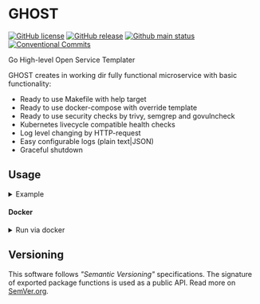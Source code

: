 # GHOST
[![GitHub license][License img]][License src] [![GitHub release][Release img]][Release src] [![Github main status][Github main status badge]][Github main status src] [![Conventional Commits][Conventional commits badge]][Conventional commits src]

Go High-level Open Service Templater

GHOST creates in working dir fully functional microservice with basic functionality:

- Ready to use Makefile with help target
- Ready to use docker-compose with override template
- Ready to use security checks by trivy, semgrep and govulncheck
- Kubernetes livecycle compatible health checks
- Log level changing by HTTP-request
- Easy configurable logs (plain text|JSON)
- Graceful shutdown

## Usage

<details>
  <summary>Example</summary>

```shell
$ ghost -h
Usage: ghost [options...]

OPTIONS
  -d, --description        <string>    (default: Go microservice)                Project short description
  -g, --go-image           <string>    (default: nafigat0r/go:1.24.3)            Go docker image
  -c, --govulncheck-image  <string>    (default: nafigat0r/govulncheck:1.1.4)    Govulncheck docker image
  -h, --help                                                                     display this help message
  -l, --linter-image       <string>    (default: nafigat0r/golangci-lint:2.1.6)  Linter docker image
  -m, --module-name        <string>    (default: github.com/test/test)           Go module name
  -n, --name               <string>    (default: test)                           Project short name
  -t, --shutdown-timeout   <duration>  (default: 10s)                            Timeout for graceful shutdown
  -v, --version                                                                  display version
  -r, --with-rest          <bool>      (default: false)                          Add HTTP server with REST API functionality

ENVIRONMENT
  GHOST_DESCRIPTION        <string>    (default: Go microservice)                Project short description
  GHOST_GO_IMAGE           <string>    (default: nafigat0r/go:1.24.3)            Go docker image
  GHOST_GOVULNCHECK_IMAGE  <string>    (default: nafigat0r/govulncheck:1.1.4)    Govulncheck docker image
  GHOST_LINTER_IMAGE       <string>    (default: nafigat0r/golangci-lint:2.1.6)  Linter docker image
  GHOST_MODULE_NAME        <string>    (default: github.com/test/test)           Go module name
  GHOST_NAME               <string>    (default: test)                           Project short name
  GHOST_SHUTDOWN_TIMEOUT   <duration>  (default: 10s)                            Timeout for graceful shutdown
  GHOST_WITH_REST          <bool>      (default: false)                          Add HTTP server with REST API functionality
```
</details>

#### Docker

<details>
  <summary>Run via docker</summary>

```shell
docker run \
    -u $(id -u):$(id -g) --rm -ti \
    -v "$(pwd):/var/ghost" \
    nafigat0r/ghost
```
</details>

## Versioning
This software follows *"Semantic Versioning"* specifications. The signature of exported package functions is used
as a public API. Read more on [SemVer.org][semver src].


[License img]: https://img.shields.io/github/license/nafigator/ghost?color=teal
[License src]: https://www.tldrlegal.com/license/mit-license
[Release img]: https://img.shields.io/github/v/tag/nafigator/ghost?logo=github&color=teal&filter=!*/*
[Release src]: https://github.com/nafigator/ghost
[Github main status src]: https://github.com/nafigator/ghost/actions/workflows/go.yml?query=branch%3Amain
[Github main status badge]: https://github.com/nafigator/ghost/actions/workflows/go.yml/badge.svg?branch=main
[Conventional commits src]: https://conventionalcommits.org
[Conventional commits badge]: https://img.shields.io/badge/Conventional%20Commits-1.0.0-teal.svg
[semver src]: http://semver.org
